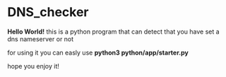 # DNS_checker
<b>Hello World!</b>
this is a python program that can detect that you have set a dns nameserver or not

for using it you can easly use <b>python3 python/app/starter.py</b>

hope you enjoy it!